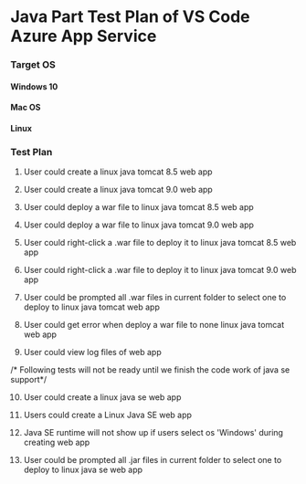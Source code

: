 # Java Part Test Plan of VS Code Azure App Service

### Target OS

#### Windows 10

#### Mac OS

#### Linux

### Test Plan

1. User could create a linux java tomcat 8.5 web app

2. User could create a linux java tomcat 9.0 web app

3. User could deploy a war file to linux java tomcat 8.5 web app

4. User could deploy a war file to linux java tomcat 9.0 web app

5. User could right-click a .war file to deploy it to linux java tomcat 8.5 web app

6. User could right-click a .war file to deploy it to linux java tomcat 9.0 web app

7. User could be prompted all .war files in current folder to select one to deploy to linux java tomcat web app

8. User could get error when deploy a war file to none linux java tomcat web app

9. User could view log files of web app

/* Following tests will not be ready until we finish the code work of java se support*/

10. User could create a linux java se web app

11. Users could create a Linux Java SE web app

12. Java SE runtime will not show up if users select os 'Windows' during creating web app

13. User could be prompted all .jar files in current folder to select one to deploy to linux java se web app

